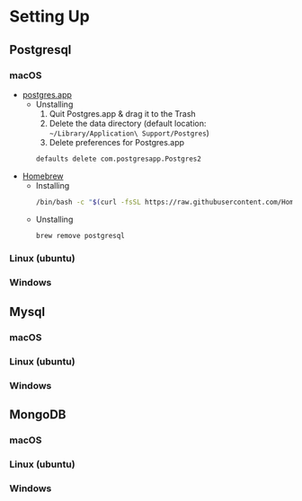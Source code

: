 # Setting Up
## Postgresql
### macOS
  - [postgres.app](https://postgresapp.com/)
     - Unstalling
       1. Quit Postgres.app & drag it to the Trash
       2. Delete the data directory (default location: ```~/Library/Application\ Support/Postgres```)
       3. Delete preferences for Postgres.app 
         ```bash
         defaults delete com.postgresapp.Postgres2
         ```
  - [Homebrew](https://brew.sh/)
     - Installing
          ```bash 
          /bin/bash -c "$(curl -fsSL https://raw.githubusercontent.com/Homebrew/install/HEAD/install.sh)"
          ```
     - Unstalling
         ```bash 
         brew remove postgresql
        ```

### Linux (ubuntu)
### Windows
## Mysql
### macOS
### Linux (ubuntu)
### Windows
## MongoDB
### macOS
### Linux (ubuntu)
### Windows
